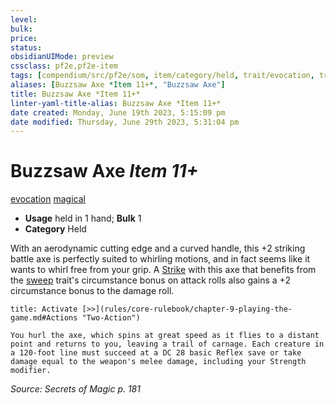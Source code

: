 ```yaml
---
level:
bulk:
price:
status:
obsidianUIMode: preview
cssclass: pf2e,pf2e-item
tags: [compendium/src/pf2e/som, item/category/held, trait/evocation, trait/magical]
aliases: [Buzzsaw Axe *Item 11+*, "Buzzsaw Axe"]
title: Buzzsaw Axe *Item 11+*
linter-yaml-title-alias: Buzzsaw Axe *Item 11+*
date created: Monday, June 19th 2023, 5:15:09 pm
date modified: Thursday, June 29th 2023, 5:31:04 pm
---
```


# Buzzsaw Axe *Item 11+*

[evocation](rules/traits/evocation.md) [magical](rules/traits/magical.md)  

- **Usage** held in 1 hand; **Bulk** 1
- **Category** Held

With an aerodynamic cutting edge and a curved handle, this +2 striking battle axe is perfectly suited to whirling motions, and in fact seems like it wants to whirl free from your grip. A [Strike](rules/actions/strike.md) with this axe that benefits from the [sweep](rules/traits/sweep.md) trait's circumstance bonus on attack rolls also gains a +2 circumstance bonus to the damage roll.

```ad-embed-ability
title: Activate [>>](rules/core-rulebook/chapter-9-playing-the-game.md#Actions "Two-Action")

You hurl the axe, which spins at great speed as it flies to a distant point and returns to you, leaving a trail of carnage. Each creature in a 120-foot line must succeed at a DC 28 basic Reflex save or take damage equal to the weapon's melee damage, including your Strength modifier.
```

*Source: Secrets of Magic p. 181*
